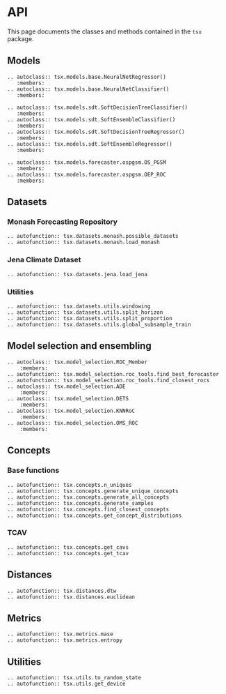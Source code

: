 # API 

This page documents the classes and methods contained in the `tsx` package.


## Models

```{eval-rst}
.. autoclass:: tsx.models.base.NeuralNetRegressor()
   :members:
.. autoclass:: tsx.models.base.NeuralNetClassifier()
   :members:
```

```{eval-rst}
.. autoclass:: tsx.models.sdt.SoftDecisionTreeClassifier()
   :members:
.. autoclass:: tsx.models.sdt.SoftEnsembleClassifier()
   :members:
.. autoclass:: tsx.models.sdt.SoftDecisionTreeRegressor()
   :members:
.. autoclass:: tsx.models.sdt.SoftEnsembleRegressor()
   :members:
```

```{eval-rst}
.. autoclass:: tsx.models.forecaster.ospgsm.OS_PGSM
   :members:
.. autoclass:: tsx.models.forecaster.ospgsm.OEP_ROC
   :members:
```

## Datasets

### Monash Forecasting Repository
```{eval-rst}
.. autofunction:: tsx.datasets.monash.possible_datasets
.. autofunction:: tsx.datasets.monash.load_monash
```

### Jena Climate Dataset
```{eval-rst}
.. autofunction:: tsx.datasets.jena.load_jena
```

### Utilities
```{eval-rst}
.. autofunction:: tsx.datasets.utils.windowing
.. autofunction:: tsx.datasets.utils.split_horizon
.. autofunction:: tsx.datasets.utils.split_proportion
.. autofunction:: tsx.datasets.utils.global_subsample_train
```

## Model selection and ensembling
```{eval-rst}
.. autoclass:: tsx.model_selection.ROC_Member
    :members:
.. autofunction:: tsx.model_selection.roc_tools.find_best_forecaster
.. autofunction:: tsx.model_selection.roc_tools.find_closest_rocs
.. autoclass:: tsx.model_selection.ADE
    :members:
.. autoclass:: tsx.model_selection.DETS
    :members:
.. autoclass:: tsx.model_selection.KNNRoC
    :members:
.. autoclass:: tsx.model_selection.OMS_ROC
    :members:
```

## Concepts

### Base functions
```{eval-rst}
.. autofunction:: tsx.concepts.n_uniques
.. autofunction:: tsx.concepts.generate_unique_concepts
.. autofunction:: tsx.concepts.generate_all_concepts
.. autofunction:: tsx.concepts.generate_samples
.. autofunction:: tsx.concepts.find_closest_concepts
.. autofunction:: tsx.concepts.get_concept_distributions
```
### TCAV
```{eval-rst}
.. autofunction:: tsx.concepts.get_cavs
.. autofunction:: tsx.concepts.get_tcav
```

## Distances
```{eval-rst}
.. autofunction:: tsx.distances.dtw
.. autofunction:: tsx.distances.euclidean
```

## Metrics
```{eval-rst}
.. autofunction:: tsx.metrics.mase
.. autofunction:: tsx.metrics.entropy
```

## Utilities
```{eval-rst}
.. autofunction:: tsx.utils.to_random_state
.. autofunction:: tsx.utils.get_device
```
